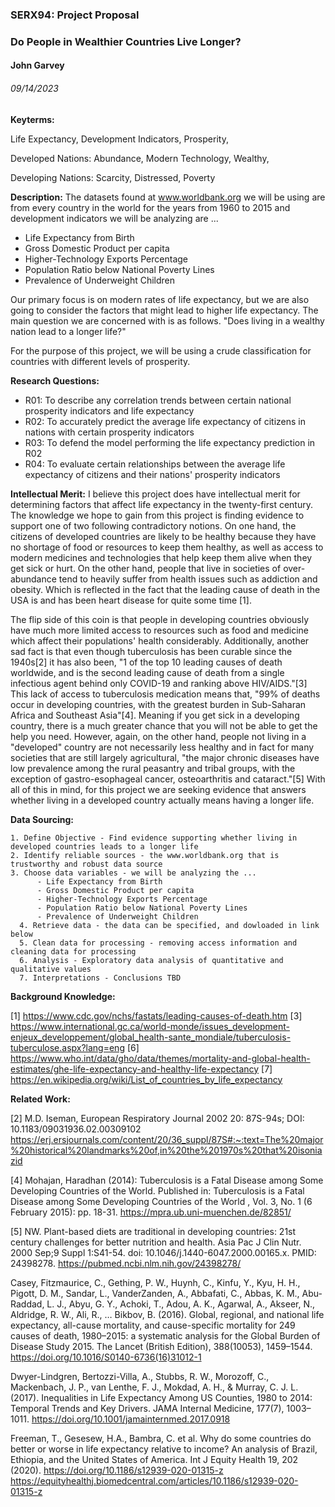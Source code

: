 ### SERX94: Project Proposal
### Do People in Wealthier Countries Live Longer?
#### John Garvey
###### 09/14/2023

**Keyterms:** 

Life Expectancy, Development Indicators, Prosperity,

Developed Nations: Abundance, Modern Technology, Wealthy, 

Developing Nations: Scarcity, Distressed, Poverty

**Description:**
The datasets found at www.worldbank.org we will be using are from every country in the world for the years from
1960 to 2015 and development indicators we will be analyzing are ...
- Life Expectancy from Birth 
- Gross Domestic Product per capita
- Higher-Technology Exports Percentage
- Population Ratio below National Poverty Lines
- Prevalence of Underweight Children

Our primary focus is on modern rates of life expectancy, but we are also going to consider the factors
that might lead to higher life expectancy. The main question we are concerned with is as follows. "Does living in a 
wealthy nation lead to a longer life?" 

For the purpose of this project, we will be using a crude classification for countries with different levels of prosperity. 


**Research Questions:**
- R01: To describe any correlation trends between certain national prosperity indicators and life expectancy
- R02: To accurately predict the average life expectancy of citizens in nations with certain prosperity indicators
- R03: To defend the model performing the life expectancy prediction in R02
- R04: To evaluate certain relationships between the average life expectancy of citizens and their nations' prosperity indicators

**Intellectual Merit:** 
I believe this project does have intellectual merit for determining factors that affect life expectancy
in the twenty-first century. The knowledge we hope to gain from this project is finding evidence to support one of two 
following contradictory notions. On one hand, the citizens of developed countries are likely to be healthy because
they have no shortage of food or resources to keep them healthy, as well as access to modern medicines and technologies that 
help keep them alive when they get sick or hurt. On the other hand, people that live in societies of over-abundance tend to 
heavily suffer from health issues such as addiction and obesity. Which is reflected in the fact that the leading cause of 
death in the USA is and has been heart disease for quite some time [1]. 

The flip side of this coin is that people in developing countries obviously have much more limited access to resources such as 
food and medicine which affect their populations' health considerably. Additionally, another sad fact is that even though 
tuberculosis has been curable since the 1940s[2] it has also been, "1 of the top 10 leading causes of death worldwide, 
and is the second leading cause of death from a single infectious agent behind only COVID-19 and ranking above HIV/AIDS."[3] 
This lack of access to tuberculosis medication means that, "99% of deaths occur in developing countries, with the greatest 
burden in Sub-Saharan Africa and Southeast Asia"[4]. Meaning if you get sick in a developing country, there is a much greater 
chance that you will not be able to get the help you need. However, again, on the other hand, people not living in a "developed" 
country are not necessarily less healthy and in fact for many societies that are still largely agricultural, "the major 
chronic diseases have low prevalence among the rural peasantry and tribal groups, with the exception of gastro-esophageal 
cancer, osteoarthritis and cataract."[5] With all of this in mind, for this project we are seeking evidence that answers 
whether living in a developed country actually means having a longer life.

**Data Sourcing:**

    1. Define Objective - Find evidence supporting whether living in developed countries leads to a longer life
    2. Identify reliable sources - the www.worldbank.org that is trustworthy and robust data source
    3. Choose data variables - we will be analyzing the ...
          - Life Expectancy from Birth 
          - Gross Domestic Product per capita
          - Higher-Technology Exports Percentage
          - Population Ratio below National Poverty Lines
          - Prevalence of Underweight Children
      4. Retrieve data - the data can be specified, and dowloaded in link below
      5. Clean data for processing - removing access information and cleaning data for processing
      6. Analysis - Exploratory data analysis of quantitative and qualitative values
      7. Interpretations - Conclusions TBD

**Background Knowledge:** 
    
[1] https://www.cdc.gov/nchs/fastats/leading-causes-of-death.htm
[3] https://www.international.gc.ca/world-monde/issues_development-enjeux_developpement/global_health-sante_mondiale/tuberculosis-tuberculose.aspx?lang=eng
[6] https://www.who.int/data/gho/data/themes/mortality-and-global-health-estimates/ghe-life-expectancy-and-healthy-life-expectancy
[7] https://en.wikipedia.org/wiki/List_of_countries_by_life_expectancy


**Related Work:** 

[2] M.D. Iseman, European Respiratory Journal 2002 20: 87S-94s; DOI: 10.1183/09031936.02.00309102
https://erj.ersjournals.com/content/20/36_suppl/87S#:~:text=The%20major%20historical%20landmarks%20of,in%20the%201970s%20that%20isoniazid

[4] Mohajan, Haradhan (2014): Tuberculosis is a Fatal Disease among Some Developing Countries of the World. Published in: Tuberculosis is a Fatal Disease among Some Developing Countries of the World , Vol. 3, No. 1 (6 February 2015): pp. 18-31.
https://mpra.ub.uni-muenchen.de/82851/

[5] NW. Plant-based diets are traditional in developing countries: 21st century challenges for better nutrition and health. Asia Pac J Clin Nutr. 2000 Sep;9 Suppl 1:S41-54. doi: 10.1046/j.1440-6047.2000.00165.x. PMID: 24398278.
https://pubmed.ncbi.nlm.nih.gov/24398278/

Casey, Fitzmaurice, C., Gething, P. W., Huynh, C., Kinfu, Y., Kyu, H. H., Pigott, D. M., Sandar, L., VanderZanden, A., Abbafati, C., Abbas, K. M., Abu-Raddad, L. J., Abyu, G. Y., Achoki, T., Adou, A. K., Agarwal, A., Akseer, N., Aldridge, R. W., Ali, R., … Bikbov, B. (2016). Global, regional, and national life expectancy, all-cause mortality, and cause-specific mortality for 249 causes of death, 1980–2015: a systematic analysis for the Global Burden of Disease Study 2015. The Lancet (British Edition), 388(10053), 1459–1544.
https://doi.org/10.1016/S0140-6736(16)31012-1

Dwyer-Lindgren, Bertozzi-Villa, A., Stubbs, R. W., Morozoff, C., Mackenbach, J. P., van Lenthe, F. J., Mokdad, A. H., & Murray, C. J. L. (2017). Inequalities in Life Expectancy Among US Counties, 1980 to 2014: Temporal Trends and Key Drivers. JAMA Internal Medicine, 177(7), 1003–1011.
https://doi.org/10.1001/jamainternmed.2017.0918

Freeman, T., Gesesew, H.A., Bambra, C. et al. Why do some countries do better or worse in life expectancy relative to income? An analysis of Brazil, Ethiopia, and the United States of America. Int J Equity Health 19, 202 (2020). https://doi.org/10.1186/s12939-020-01315-z
https://equityhealthj.biomedcentral.com/articles/10.1186/s12939-020-01315-z
